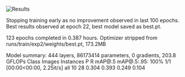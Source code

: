 ![Results](https://github.com/DohaElHady/CarBodyDamageDetection/blob/main/Results/PredResults.png)

Stopping training early as no improvement observed in last 100 epochs. Best results observed at epoch 22, best model saved as best.pt.

123 epochs completed in 0.387 hours.
Optimizer stripped from runs/train/exp2/weights/best.pt, 173.2MB

Model summary: 444 layers, 86173414 parameters, 0 gradients, 203.8 GFLOPs
                 Class     Images  Instances          P          R     mAP@.5 mAP@.5:.95: 100% 1/1 [00:00<00:00,  2.25it/s]
                   all         10         28      0.304      0.393      0.249      0.104
